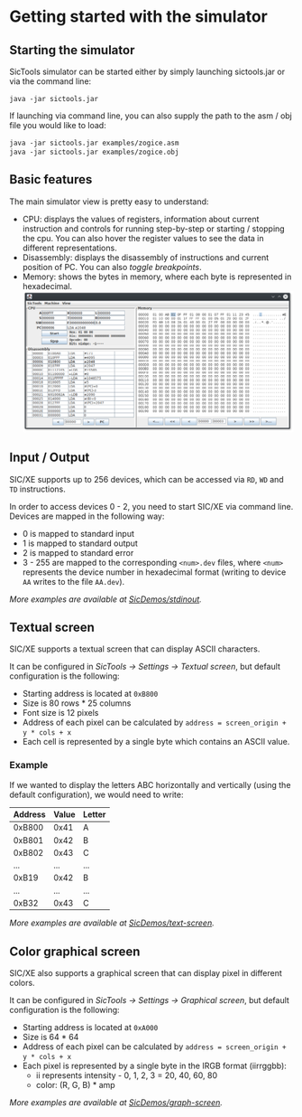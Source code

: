 # Getting started with the simulator
## Starting the simulator
SicTools simulator can be started either by simply launching sictools.jar or via the command line:

    java -jar sictools.jar

If launching via command line, you can also supply the path to the asm / obj file you would like to load:

    java -jar sictools.jar examples/zogice.asm
    java -jar sictools.jar examples/zogice.obj

## Basic features
The main simulator view is pretty easy to understand:
* CPU: displays the values of registers, information about current instruction and controls for running step-by-step or starting / stopping the cpu. You can also hover the register values to see the data in different representations.
* Disassembly: displays the disassembly of instructions and current position of PC. You can also _toggle breakpoints_.
* Memory: shows the bytes in memory, where each byte is represented in hexadecimal.
![Main simulator view](./img/simulator-view.png)

## Input / Output
SIC/XE supports up to 256 devices, which can be accessed via `RD`, `WD` and `TD` instructions.

In order to access devices 0 - 2, you need to start SIC/XE via command line. Devices are mapped in the following way:
* 0 is mapped to standard input
* 1 is mapped to standard output
* 2 is mapped to standard error
* 3 - 255 are mapped to the corresponding `<num>.dev` files, where `<num>` represents the device number in hexadecimal format (writing to device `AA` writes to the file `AA.dev`).

_More examples are available at [SicDemos/stdinout](https://github.com/jurem/SicDemos/tree/master/stdinout)._

## Textual screen
SIC/XE supports a textual screen that can display ASCII characters.

It can be configured in _SicTools -> Settings -> Textual screen_, but default configuration is the following:
* Starting address is located at `0xB800`
* Size is 80 rows * 25 columns
* Font size is 12 pixels
* Address of each pixel can be calculated by `address = screen_origin + y * cols + x`
* Each cell is represented by a single byte which contains an ASCII value.

### Example
If we wanted to display the letters ABC horizontally and vertically (using the default configuration), we would need to write:

| Address | Value | Letter |
| --- | --- | --- |
| 0xB800 | 0x41 | A |
| 0xB801 | 0x42 | B |
| 0xB802 | 0x43 | C |
| ... | ... | ... |
| 0xB19 | 0x42 | B |
| ... | ... | ... |
| 0xB32 | 0x43 | C |

_More examples are available at [SicDemos/text-screen](https://github.com/jurem/SicDemos/tree/master/text-screen)._

## Color graphical screen
SIC/XE also supports a graphical screen that can display pixel in different colors.

It can be configured in _SicTools -> Settings -> Graphical screen_, but default configuration is the following:
* Starting address is located at `0xA000`
* Size is 64 * 64
* Address of each pixel can be calculated by `address = screen_origin + y * cols + x`
* Each pixel is represented by a single byte in the IRGB format (iirrggbb):
    * ii represents intensity - 0, 1, 2, 3 = 20, 40, 60, 80
    * color: (R, G, B) * amp

_More examples are available at [SicDemos/graph-screen](https://github.com/jurem/SicDemos/tree/master/graph-screen)._
